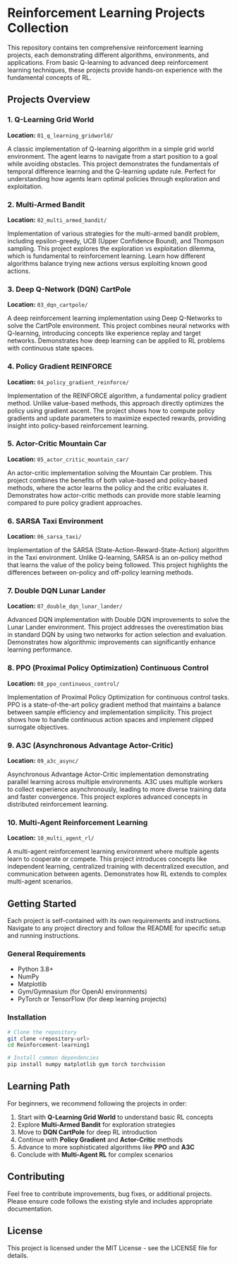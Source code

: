 # Reinforcement Learning Projects Collection

This repository contains ten comprehensive reinforcement learning projects, each demonstrating different algorithms, environments, and applications. From basic Q-learning to advanced deep reinforcement learning techniques, these projects provide hands-on experience with the fundamental concepts of RL.

## Projects Overview

### 1. Q-Learning Grid World
**Location:** `01_q_learning_gridworld/`

A classic implementation of Q-learning algorithm in a simple grid world environment. The agent learns to navigate from a start position to a goal while avoiding obstacles. This project demonstrates the fundamentals of temporal difference learning and the Q-learning update rule. Perfect for understanding how agents learn optimal policies through exploration and exploitation.

### 2. Multi-Armed Bandit
**Location:** `02_multi_armed_bandit/`

Implementation of various strategies for the multi-armed bandit problem, including epsilon-greedy, UCB (Upper Confidence Bound), and Thompson sampling. This project explores the exploration vs exploitation dilemma, which is fundamental to reinforcement learning. Learn how different algorithms balance trying new actions versus exploiting known good actions.

### 3. Deep Q-Network (DQN) CartPole
**Location:** `03_dqn_cartpole/`

A deep reinforcement learning implementation using Deep Q-Networks to solve the CartPole environment. This project combines neural networks with Q-learning, introducing concepts like experience replay and target networks. Demonstrates how deep learning can be applied to RL problems with continuous state spaces.

### 4. Policy Gradient REINFORCE
**Location:** `04_policy_gradient_reinforce/`

Implementation of the REINFORCE algorithm, a fundamental policy gradient method. Unlike value-based methods, this approach directly optimizes the policy using gradient ascent. The project shows how to compute policy gradients and update parameters to maximize expected rewards, providing insight into policy-based reinforcement learning.

### 5. Actor-Critic Mountain Car
**Location:** `05_actor_critic_mountain_car/`

An actor-critic implementation solving the Mountain Car problem. This project combines the benefits of both value-based and policy-based methods, where the actor learns the policy and the critic evaluates it. Demonstrates how actor-critic methods can provide more stable learning compared to pure policy gradient approaches.

### 6. SARSA Taxi Environment
**Location:** `06_sarsa_taxi/`

Implementation of the SARSA (State-Action-Reward-State-Action) algorithm in the Taxi environment. Unlike Q-learning, SARSA is an on-policy method that learns the value of the policy being followed. This project highlights the differences between on-policy and off-policy learning methods.

### 7. Double DQN Lunar Lander
**Location:** `07_double_dqn_lunar_lander/`

Advanced DQN implementation with Double DQN improvements to solve the Lunar Lander environment. This project addresses the overestimation bias in standard DQN by using two networks for action selection and evaluation. Demonstrates how algorithmic improvements can significantly enhance learning performance.

### 8. PPO (Proximal Policy Optimization) Continuous Control
**Location:** `08_ppo_continuous_control/`

Implementation of Proximal Policy Optimization for continuous control tasks. PPO is a state-of-the-art policy gradient method that maintains a balance between sample efficiency and implementation simplicity. This project shows how to handle continuous action spaces and implement clipped surrogate objectives.

### 9. A3C (Asynchronous Advantage Actor-Critic)
**Location:** `09_a3c_async/`

Asynchronous Advantage Actor-Critic implementation demonstrating parallel learning across multiple environments. A3C uses multiple workers to collect experience asynchronously, leading to more diverse training data and faster convergence. This project explores advanced concepts in distributed reinforcement learning.

### 10. Multi-Agent Reinforcement Learning
**Location:** `10_multi_agent_rl/`

A multi-agent reinforcement learning environment where multiple agents learn to cooperate or compete. This project introduces concepts like independent learning, centralized training with decentralized execution, and communication between agents. Demonstrates how RL extends to complex multi-agent scenarios.

## Getting Started

Each project is self-contained with its own requirements and instructions. Navigate to any project directory and follow the README for specific setup and running instructions.

### General Requirements
- Python 3.8+
- NumPy
- Matplotlib
- Gym/Gymnasium (for OpenAI environments)
- PyTorch or TensorFlow (for deep learning projects)

### Installation
```bash
# Clone the repository
git clone <repository-url>
cd Reinforcement-learning1

# Install common dependencies
pip install numpy matplotlib gym torch torchvision
```

## Learning Path

For beginners, we recommend following the projects in order:
1. Start with **Q-Learning Grid World** to understand basic RL concepts
2. Explore **Multi-Armed Bandit** for exploration strategies
3. Move to **DQN CartPole** for deep RL introduction
4. Continue with **Policy Gradient** and **Actor-Critic** methods
5. Advance to more sophisticated algorithms like **PPO** and **A3C**
6. Conclude with **Multi-Agent RL** for complex scenarios

## Contributing

Feel free to contribute improvements, bug fixes, or additional projects. Please ensure code follows the existing style and includes appropriate documentation.

## License

This project is licensed under the MIT License - see the LICENSE file for details.